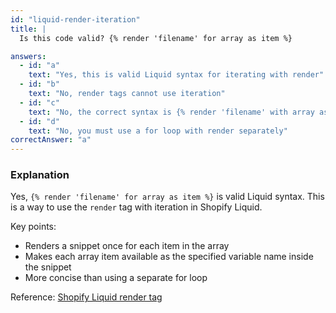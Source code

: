 ```yaml
---
id: "liquid-render-iteration"
title: |
  Is this code valid? {% render 'filename' for array as item %}

answers:
  - id: "a"
    text: "Yes, this is valid Liquid syntax for iterating with render"
  - id: "b"
    text: "No, render tags cannot use iteration"
  - id: "c"
    text: "No, the correct syntax is {% render 'filename' with array as item %}"
  - id: "d"
    text: "No, you must use a for loop with render separately"
correctAnswer: "a"
---
```


### Explanation

Yes, `{% render 'filename' for array as item %}` is valid Liquid syntax. This is a way to use the `render` tag with iteration in Shopify Liquid.

Key points:
- Renders a snippet once for each item in the array
- Makes each array item available as the specified variable name inside the snippet
- More concise than using a separate for loop

Reference: [Shopify Liquid render tag](https://shopify.dev/docs/api/liquid/tags/render) 